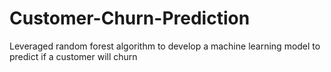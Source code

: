 # Customer-Churn-Prediction
Leveraged random forest algorithm to develop a machine learning model to predict if a customer will churn
